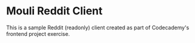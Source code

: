 # Mouli Reddit Client

This is a sample Reddit (readonly) client created as part of Codecademy's frontend project exercise.